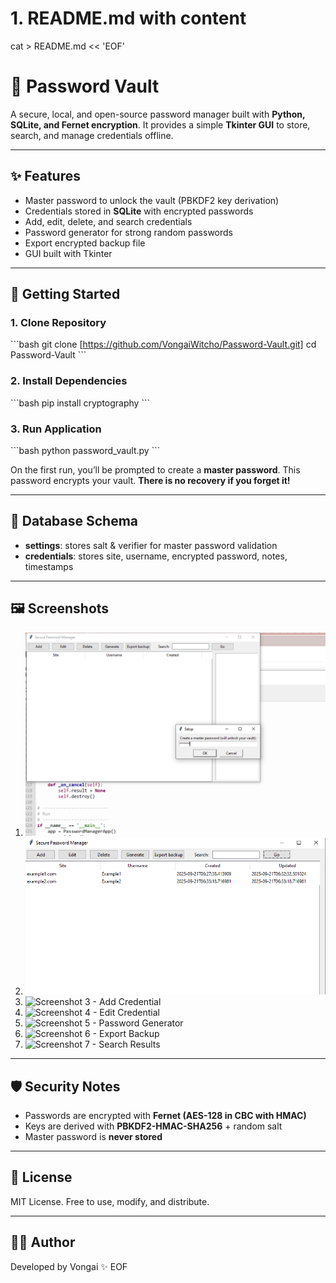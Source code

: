 # 1.  README.md with content
cat > README.md << 'EOF'
# 🔐  Password Vault

A secure, local, and open-source password manager built with **Python, SQLite, and Fernet encryption**. It provides a simple **Tkinter GUI** to store, search, and manage credentials offline.

---

## ✨ Features
- Master password to unlock the vault (PBKDF2 key derivation)
- Credentials stored in **SQLite** with encrypted passwords
- Add, edit, delete, and search credentials
- Password generator for strong random passwords
- Export encrypted backup file
- GUI built with Tkinter

---

## 🚀 Getting Started

### 1. Clone Repository
\`\`\`bash
git clone [https://github.com/VongaiWitcho/Password-Vault.git]
cd Password-Vault
\`\`\`

### 2. Install Dependencies
\`\`\`bash
pip install cryptography
\`\`\`

### 3. Run Application
\`\`\`bash
python password_vault.py
\`\`\`

On the first run, you’ll be prompted to create a **master password**. This password encrypts your vault. **There is no recovery if you forget it!**

---

## 📂 Database Schema
- **settings**: stores salt & verifier for master password validation
- **credentials**: stores site, username, encrypted password, notes, timestamps

---

## 🖼️ Screenshots
1. ![Screenshot 1 - Create master password](createmaster.PNG)
2. ![Screenshot 2 - Main Vault View](mainview.png)
3. ![Screenshot 3 - Add Credential](screenshots/screenshot3.png)
4. ![Screenshot 4 - Edit Credential](screenshots/screenshot4.png)
5. ![Screenshot 5 - Password Generator](screenshots/screenshot5.png)
6. ![Screenshot 6 - Export Backup](screenshots/screenshot6.png)
7. ![Screenshot 7 - Search Results](screenshots/screenshot7.png)


---

## 🛡️ Security Notes
- Passwords are encrypted with **Fernet (AES-128 in CBC with HMAC)**
- Keys are derived with **PBKDF2-HMAC-SHA256** + random salt
- Master password is **never stored**

---

## 📜 License
MIT License. Free to use, modify, and distribute.

---

## 👨‍💻 Author
Developed by Vongai ✨
EOF

